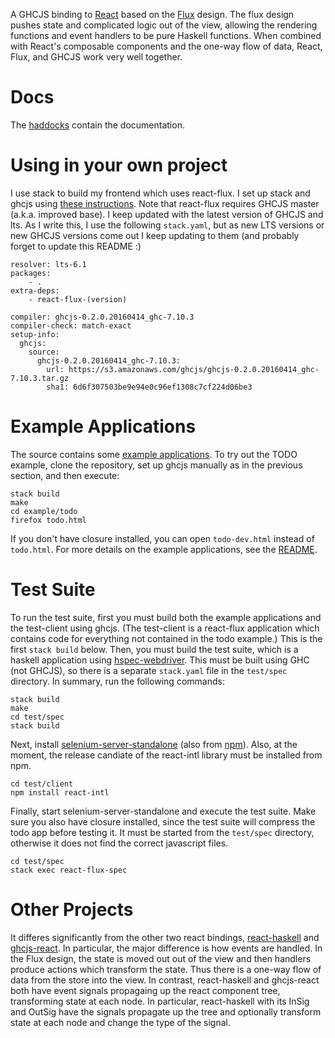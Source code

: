 A GHCJS binding to [React](https://facebook.github.io/react/) based on the
[Flux](https://facebook.github.io/flux/) design.  The flux design pushes state and complicated logic
out of the view, allowing the rendering functions and event handlers to be pure Haskell functions.
When combined with React's composable components and the one-way flow of data, React, Flux, and
GHCJS work very well together.

# Docs

The [haddocks](https://hackage.haskell.org/package/react-flux) contain the documentation.

# Using in your own project

I use stack to build my frontend which uses react-flux.  I set up stack and
ghcjs using [these
instructions](http://docs.haskellstack.org/en/stable/ghcjs/).  Note that
react-flux requires GHCJS master (a.k.a. improved base).  I keep updated with
the latest version of GHCJS and lts.  As I write this, I use the following `stack.yaml`,
but as new LTS versions or new GHCJS versions come out I keep updating to them (and
probably forget to update this README :)

~~~
resolver: lts-6.1
packages:
    - .
extra-deps:
    - react-flux-(version)

compiler: ghcjs-0.2.0.20160414_ghc-7.10.3
compiler-check: match-exact
setup-info:
  ghcjs:
    source:
      ghcjs-0.2.0.20160414_ghc-7.10.3:
        url: https://s3.amazonaws.com/ghcjs/ghcjs-0.2.0.20160414_ghc-7.10.3.tar.gz
        sha1: 6d6f307503be9e94e0c96ef1308c7cf224d06be3
~~~


# Example Applications

The source contains some [example applications](https://bitbucket.org/wuzzeb/react-flux/src/tip/example).
To try out the TODO example, clone the repository, set up ghcjs manually as in the previous section, and then execute:

~~~
stack build
make
cd example/todo
firefox todo.html
~~~

If you don't have closure installed, you can open `todo-dev.html` instead of `todo.html`.  For more details on
the example applications, see the [README](https://bitbucket.org/wuzzeb/react-flux/src/tip/example/README.md).

# Test Suite

To run the test suite, first you must build both the example applications and
the test-client using ghcjs.  (The test-client is a react-flux application
which contains code for everything not contained in the todo example.)  This is
the first `stack build` below.  Then, you must build the test suite, which is a
haskell application using
[hspec-webdriver](https://hackage.haskell.org/package/hspec-webdriver).  This
must be built using GHC (not GHCJS), so there is a separate `stack.yaml` file
in the `test/spec` directory.  In summary, run the following commands:

~~~ {.bash}
stack build
make
cd test/spec
stack build
~~~

Next, install [selenium-server-standalone](http://www.seleniumhq.org/download/) (also from
[npm](https://www.npmjs.com/package/selenium-server-standalone-jar)). Also, at the moment, the
release candiate of the react-intl library must be installed from npm.

~~~
cd test/client
npm install react-intl
~~~

Finally, start selenium-server-standalone and execute the test suite.  Make sure you also have
closure installed, since the test suite will compress the todo app before testing it.  It must be
started from the `test/spec` directory, otherwise it does not find the correct javascript files.

~~~
cd test/spec
stack exec react-flux-spec
~~~

# Other Projects

It differes significantly from the other two react bindings,
[react-haskell](https://github.com/joelburget/react-haskell) and
[ghcjs-react](https://github.com/fpco/ghcjs-react).  In particular, the major difference is how
events are handled.  In the Flux design, the state is moved out out of the view and then handlers
produce actions which transform the state.  Thus there is a one-way flow of data from the store into
the view.  In contrast, react-haskell and ghcjs-react both have event signals propagaing up the
react component tree, transforming state at each node.  In particular, react-haskell with its InSig
and OutSig have the signals propagate up the tree and optionally transform state at each node and
change the type of the signal.
